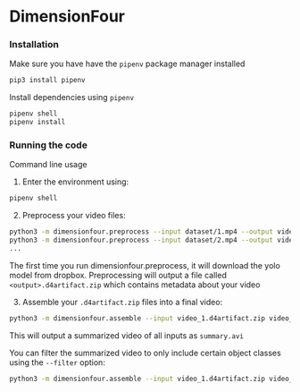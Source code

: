 # DimensionFour

### Installation

Make sure you have have the `pipenv` package manager installed
```bash
pip3 install pipenv
```

Install dependencies using `pipenv`
```bash
pipenv shell
pipenv install
```

### Running the code

Command line usage

1. Enter the environment using:
```bash
pipenv shell
```

2. Preprocess your video files:
```bash
python3 -m dimensionfour.preprocess --input dataset/1.mp4 --output video_1
python3 -m dimensionfour.preprocess --input dataset/2.mp4 --output video_2
...
```
The first time you run dimensionfour.preprocess, it will download the yolo model from dropbox.
Preprocessing will output a file called `<output>.d4artifact.zip` which contains metadata about your video

3. Assemble your `.d4artifact.zip` files into a final video:
```bash
python3 -m dimensionfour.assemble --input video_1.d4artifact.zip video_2.d4artifact.zip --output summary.avi
```
This will output a summarized video of all inputs as `summary.avi`

You can filter the summarized video to only include certain object classes using the `--filter` option:
```bash
python3 -m dimensionfour.assemble --input video_1.d4artifact.zip video_2.d4artifact.zip --output summary.avi --filter person
```


